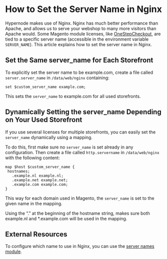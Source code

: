 <!-- source: https://support.hypernode.com/en/hypernode/nginx/how-to-set-the-server-name-in-nginx/ -->
# How to Set the Server Name in Nginx

Hypernode makes use of Nginx. Nginx has much better performance than Apache, and allows us to serve your webshop to many more visitors than Apache would. Some Magento module licenses, like [OneStepCheckout](http://www.onestepcheckout.com/), are tied to a specific server name (accessible in the environment variable `SERVER_NAME`). This article explains how to set the server name in Nginx.


Set the Same server_name for Each Storefront
--------------------------------------------

To explicitly set the server name to be example.com, create a file called `server.server_name` in `/data/web/nginx` containing:

```nginx
set $custom_server_name example.com;
```
This sets the `server_name` to example.com for all used storefronts.

Dynamically Setting the server_name Depending on Your Used Storefront
---------------------------------------------------------------------

If you use several licenses for multiple storefronts, you can easily set the `server_name` dynamically using a mapping.

To do this, first make sure no `server_name` is set already in any configuration. Then create a file called `http.servername` in `/data/web/nginx` with the following content:

```nginx
map $host $custom_server_name {
 hostnames;
   .example.nl example.nl;
   .example.net example.net;
   .example.com example.com;
}
```
This way for each domain used in Magento, the `server_name` is set to the given name in the mapping.

Using the “.” at the beginning of the hostname string, makes sure both example.nl and *.example.com will be used in the mapping.

External Resources
------------------

To configure which name to use in Nginx, you can use the [server names module](http://nginx.org/en/docs/http/server_names.html).
